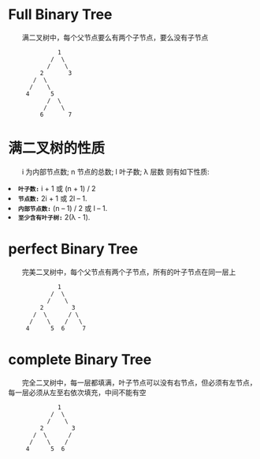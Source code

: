 

<h1 id='1'> Full Binary Tree </h2>

<p style="text-indent:2em">满二叉树中，每个父节点要么有两个子节点，要么没有子节点</p>

```
              1
            /  \
           /    \
         2       3
       /  \
      /    \
     4      5
           /  \
          /    \
         6       7

```


<h1 id='2'> 满二叉树的性质 </h2>

<p style="text-indent:2em"> i 为内部节点数; n 节点的总数; l 叶子数; λ 层数 则有如下性质:</p?

- **`叶子数:`** i + 1 或 (n + 1) / 2
- **`节点数:`** 2i + 1 或 2l – 1.
- **`内部节点数:`** (n – 1) / 2 或 l – 1.
- **`至少含有叶子树:`** 2(λ - 1).

<h1 id='1'> perfect Binary Tree </h2>

<p style="text-indent:2em">完美二叉树中，每个父节点有两个子节点，所有的叶子节点在同一层上</p>

```
              1
            /  \
           /    \
         2        3
       /  \      / \
      /    \    /   \
     4      5  6     7

```
<h1 id='3'> complete Binary Tree </h2>

<p style="text-indent:2em">完全二叉树中，每一层都填满，叶子节点可以没有右节点，但必须有左节点，每一层必须从左至右依次填充，中间不能有空</p>

```
              1
            /  \
           /    \
         2        3
       /  \      /
      /    \    /
     4      5  6

```



